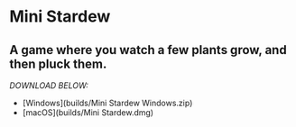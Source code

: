 # Mini Stardew

## A game where you watch a few plants grow, and then pluck them.


*DOWNLOAD BELOW:*

* [Windows](builds/Mini Stardew Windows.zip)
* [macOS](builds/Mini Stardew.dmg)

